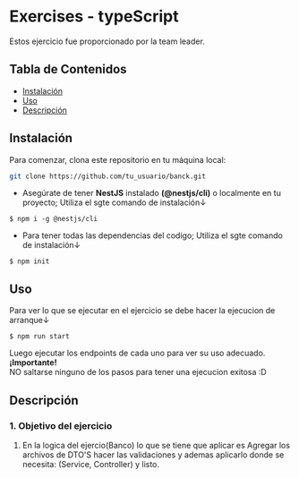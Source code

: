 # Exercises - typeScript

Estos ejercicio fue proporcionado por la team leader.
## Tabla de Contenidos

- [Instalación](#instalación)
- [Uso](#uso)
- [Descripción](#descripción)

## Instalación

Para comenzar, clona este repositorio en tu máquina local:

```bash
git clone https://github.com/tu_usuario/banck.git

```
- Asegúrate de tener **NestJS** instalado **(@nestjs/cli)** o localmente en tu proyecto; Utiliza el sgte comando de instalación↓

```
$ npm i -g @nestjs/cli
```

- Para tener todas las dependencias del codigo; Utiliza el sgte comando de instalación↓
```
$ npm init
```
## Uso

Para ver lo que se ejecutar en el ejercicio se debe hacer la ejecucion de arranque↓

```
$ npm run start
```

Luego ejecutar los endpoints de cada uno para ver su uso adecuado.
**¡Importante!**
<br>
NO saltarse ninguno de los pasos para tener una ejecucion exitosa :D


## Descripción

### 1. Objetivo del ejercicio

1. En la logica del ejercio(Banco) lo que se tiene que aplicar es Agregar los archivos de DTO'S hacer las validaciones y ademas aplicarlo donde se necesita: (Service, Controller) y listo.